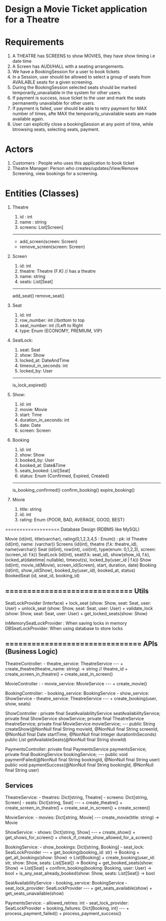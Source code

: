 # Design a Movie Ticket application for a Theatre

# Requirements
1. A THEATRE has SCREENS to show MOVIES, they have show timing i.e date time
2. A Screen has AUDI/HALL with a seating arrangements.
3. We have a BookingSession for a user to book tickets
1. In a Session, user should be allowed to select a group of seats from AVAILABLE seats for a given screening.
1. During the BookingSession selected seats should be marked temporarily_unavailable in the system for other users.
1. If payment is success, issue ticket to the user and mark the seats permanently unavailable for other users.
1. If payment is failed, user should be able to retry payment for MAX number of times, afte MAX the temporarily_unavailable seats are made available again.
1. User can explicitly close a bookingSession at any point of time, while btrowsing seats, selecting seats, payment.

# Actors
1. Customers : People who uses this application to book ticket
1. Theatre Manager: Person who creates/updates/View/Remove Screening, view bookings for a screening.


Entities (Classes)
=========================================================
1. Theatre
    1. id : int
    2. name : string
    3. screens: List[Screen]
    ---
    + add_screen(screen: Screen)
    + remove_screen(screen: Screen)

2. Screen
    1. id: int
    2. theatre: Theatre (F.K) // has a theatre
    3. name: string
    4. seats: List[Seat]
    ---
    add_seat()
    remove_seat() 

3. Seat
    1. id: int
    2. row_number: int //bottom to top
    3. seat_number: int //Left to Right
    4. type: Enum {ECONOMY, PREMIUM, VIP} 

4. SeatLock:
    1. seat: Seat
    1. show: Show
    1. locked_at: DateAndTime
    1. timeout_in_seconds: int
    1. locked_by: User
    ---
    is_lock_expired()

5. Show:
    1. id: int
    3. movie: Movie
    4. start: Time
    5. duration_in_seconds: int
    6. date: Date
    8. screen: Screen
     
6. Booking
    1. id: int
    1. show: Show
    1. booked_by: User
    1. booked_at: Date&Time
    1. seats_booked: List[Seat]
    1. status: Enum {Confirmed, Expired, Created}
    ---
    is_booking_confirmed()
    confirm_booking()
    expire_booking()

7. Movie
    1. title: string
    2. id: int
    3. rating: Enum {POOR, BAD, AVERAGE, GOOD, BEST}


===================
Database Design (RDBMS like MySQL)

Movie (id(int), title(varchar), rating(0,1,2,3,4,5 : Enum)) : pk: id
Theatre (id(int), name: (varchar))
Screens (id(int), theatre (f.k: theatre_id), name(varchar))
Seat (id(int), row(int), col(int), type(enum: 0,1,2,3), screen:(screen_id: f.k))
SeatLock (id(int), seat(f.k: seat_id), show(show_id, f.k), locked_at(datetime| nullable), timeout(s), locked_by(user_id | f.k))
Show (id(int), movie_id(Movie), screen_id(Screen), start, duration, date)
Booking (id(int), show_id(Show), booked_by(user_id), booked_at, status)
BookedSeat (id, seat_id, booking_id)

=============================
Utils
----------------
SeatLockProvider (Interface)
    + lock_seat (show: Show, seat: Seat, user: User)
    + unlock_seat (show: Show, seat: Seat, user: User)
    + validate_lock (show: Show, seat: Seat, user: User)
    + get_locked_seats(show: Show)

InMemorySeatLockProvider : When saving locks in memory
DBSeatLockProvider: When using database to store locks

===============================
APIs (Business Logic)
------------------
TheatreController:
    - theatre_service: TheatreService
    ---
    + create_theatre(theatre_name: string) -> string // theatre_id
    + create_screen_in_theatre()
    + create_seat_in_screen()

MovieController :
    - movie_service: MovieService
    ---
    + create_movie()

BookingController:
    - booking_service: BookingService
    - show_service: ShowService
    - theatre_service: TheatreService
    ---
    + create_booking(user, show, seats)

ShowController :
    private final SeatAvailabilityService seatAvailabilityService;
    private final ShowService showService;
    private final TheatreService theatreService;
    private final MovieService movieService;
    ---
    public String createShow(@NonNull final String movieId, @NonNull final String screenId, @NonNull final Date startTime,
                             @NonNull final Integer durationInSeconds)
    public List<String> getAvailableSeats(@NonNull final String showId)

PaymentsController:
    private final PaymentsService paymentsService;
    private final BookingService bookingService;
    ---
    public void paymentFailed(@NonNull final String bookingId, @NonNull final String user)
    public void paymentSuccess(@NonNull final  String bookingId, @NonNull final String user)

Services
-------------
TheatreService:
    - theatres: Dict[string, Theatre]
    - screens: Dict[string, Screen]
    - seats: Dict[string, Seat]
    ---
    + create_theatre()
    + create_screen_in_theatre()
    + create_seat_in_screen()
    + create_screen()
    
MovieService:
    - movies: Dict[string, Movie]
    ---
    create_movie(title: string) -> Movie

ShowService:
    - shows: Dict[string, Show]
    ---
    + create_show()
    + get_shows_for_screen()
    + check_if_create_show_allowed_for_a_screen()

BookingService:
    - show_bookings: Dict[string, Booking]
    - seat_lock: SeatLockProvider
    ---
    + get_booking(booking_id: str) -> Booking
    + get_all_bookings(show: Show) -> List[Booking]
    + create_booking(user_id: str, show: Show, seats: List[Seat]) -> Booking
    + get_booked_seats(show: Show) -> List[Seat]
    + confirm_booking(booking: Booking, user: User) -> bool
    + is_any_seat_already_booked(show: Show, seats: List[Seat]) -> bool

SeatAvailabilityService
    - booking_service: BookingService
    - seat_lock_provider: SeatLockProvider
    ---
    + get_seats_available(show)
    + get_seats_unavailable(show)

PaymentsService:
    - allowed_retries: int
    - seat_lock_provider: SeatLockProvider
    + booking_failures: Dict[Booking, int]
    ---
    + process_payment_failed()
    + process_payment_success() 




